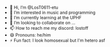 - 👋 Hi, I’m @LosT0611-etu
- 👀 I’m interested in music and programming
- 🌱 I’m currently learning at the UPHF
- 💞️ I’m looking to collaborate on ...
- 📫 How to reach me my discord: lostoff
- 😄 Pronouns: he/him
- ⚡ Fun fact: I look homosexual but I'm hetero asf

<!---
LosT0611-etu/LosT0611-etu is a ✨ special ✨ repository because its `README.md` (this file) appears on your GitHub profile.
You can click the Preview link to take a look at your changes.
--->
